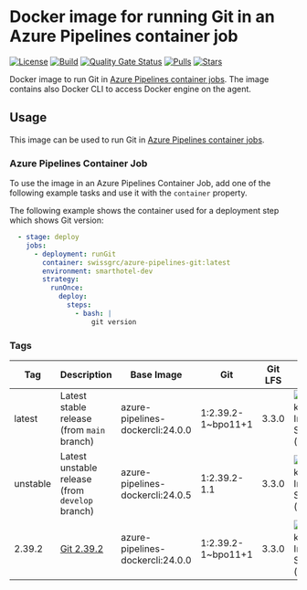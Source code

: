# Docker image for running Git in an Azure Pipelines container job

<!-- markdownlint-disable MD013 -->
[![License](https://img.shields.io/badge/license-MIT-blue.svg?style=flat-square)](https://github.com/swissgrc/docker-azure-pipelines-git/blob/main/LICENSE) [![Build](https://img.shields.io/github/actions/workflow/status/swissgrc/docker-azure-pipelines-git/publish.yml?branch=develop&style=flat-square)](https://github.com/swissgrc/docker-azure-pipelines-git/actions/workflows/publish.yml) [![Quality Gate Status](https://sonarcloud.io/api/project_badges/measure?project=swissgrc_docker-azure-pipelines-git&metric=alert_status)](https://sonarcloud.io/summary/new_code?id=swissgrc_docker-azure-pipelines-git) [![Pulls](https://img.shields.io/docker/pulls/swissgrc/azure-pipelines-git.svg?style=flat-square)](https://hub.docker.com/r/swissgrc/azure-pipelines-git) [![Stars](https://img.shields.io/docker/stars/swissgrc/azure-pipelines-git.svg?style=flat-square)](https://hub.docker.com/r/swissgrc/azure-pipelines-git)
<!-- markdownlint-restore -->

Docker image to run Git in [Azure Pipelines container jobs].
The image contains also Docker CLI to access Docker engine on the agent.

## Usage

This image can be used to run Git in [Azure Pipelines container jobs].

### Azure Pipelines Container Job

To use the image in an Azure Pipelines Container Job, add one of the following example tasks and use it with the `container` property.

The following example shows the container used for a deployment step which shows Git version:

```yaml
  - stage: deploy
    jobs:
      - deployment: runGit
        container: swissgrc/azure-pipelines-git:latest
        environment: smarthotel-dev
        strategy:
          runOnce:
            deploy:
              steps:
                - bash: |
                    git version
```

### Tags

| Tag        | Description                                                                                     | Base Image                       | Git                  | Git LFS | Size                                                                                                                         |
|------------|-------------------------------------------------------------------------------------------------|----------------------------------|----------------------|---------|------------------------------------------------------------------------------------------------------------------------------|
| latest     | Latest stable release (from `main` branch)                                                      | azure-pipelines-dockercli:24.0.0 | 1:2.39.2-1~bpo11+1   | 3.3.0   | ![Docker Image Size (tag)](https://img.shields.io/docker/image-size/swissgrc/azure-pipelines-git/latest?style=flat-square)   |
| unstable   | Latest unstable release (from `develop` branch)                                                 | azure-pipelines-dockercli:24.0.5 | 1:2.39.2-1.1         | 3.3.0   | ![Docker Image Size (tag)](https://img.shields.io/docker/image-size/swissgrc/azure-pipelines-git/unstable?style=flat-square) |
| 2.39.2     | [Git 2.39.2](https://github.com/git/git/blob/master/Documentation/RelNotes/2.39.2.txt)          | azure-pipelines-dockercli:24.0.0 | 1:2.39.2-1~bpo11+1   | 3.3.0   | ![Docker Image Size (tag)](https://img.shields.io/docker/image-size/swissgrc/azure-pipelines-git/2.39.2?style=flat-square)   |

[Azure Pipelines container jobs]: https://docs.microsoft.com/en-us/azure/devops/pipelines/process/container-phases
